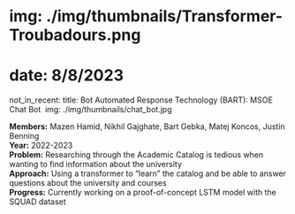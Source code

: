 # img: ./img/thumbnails/Transformer-Troubadours.png
# date: 8/8/2023
not_in_recent:
title: Bot Automated Response Technology​ (BART): MSOE Chat Bot ​
img: ./img/thumbnails/chat_bot.jpg

**Members:** Mazen Hamid, Nikhil Gajghate, Bart Gebka, Matej Koncos, Justin Benning<br/>
**Year:** 2022-2023<br/>
**Problem:** Researching through the Academic Catalog is tedious when wanting to find information about the university​<br/>
**Approach:​** Using a transformer to “learn” the catalog and be able to answer questions about the university and courses​<br/>
**Progress:​** Currently working on a proof-of-concept LSTM model with the SQUAD dataset​<br/>
​